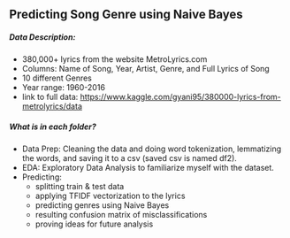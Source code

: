 ## Predicting Song Genre using Naive Bayes

##### Data Description:
- 380,000+ lyrics from the website MetroLyrics.com
- Columns: Name of Song, Year, Artist, Genre, and Full Lyrics of Song
- 10 different Genres
- Year range: 1960-2016
- link to full data: https://www.kaggle.com/gyani95/380000-lyrics-from-metrolyrics/data

##### What is in each folder?

- Data Prep: Cleaning the data and doing word tokenization, lemmatizing the words, and saving it to a csv (saved csv is named df2).
- EDA: Exploratory Data Analysis to familiarize myself with the dataset. 
- Predicting:
    - splitting train & test data   
    - applying TFIDF vectorization to the lyrics   
    - predicting genres using Naive Bayes   
    - resulting confusion matrix of misclassifications   
    - proving ideas for future analysis
